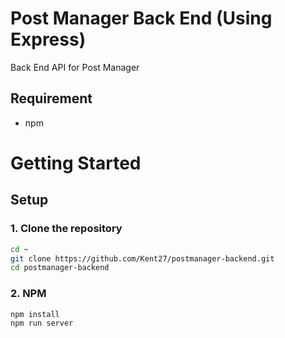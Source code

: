 # Post Manager Back End (Using Express)

Back End API for Post Manager

## Requirement

- npm

# Getting Started

## Setup

### **1. Clone the repository**

```bash
cd ~
git clone https://github.com/Kent27/postmanager-backend.git
cd postmanager-backend
```

### **2. NPM**

```bash
npm install
npm run server
```
